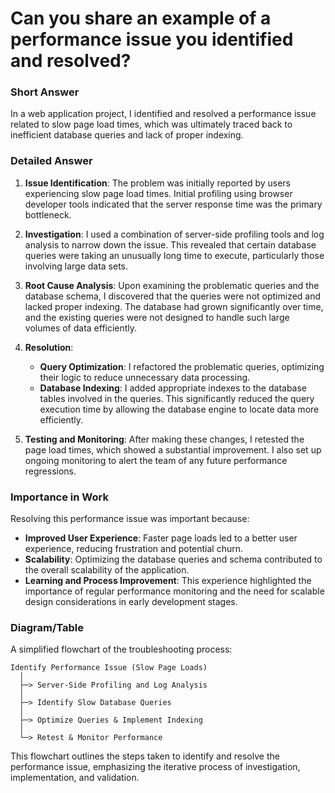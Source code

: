 # Can you share an example of a performance issue you identified and resolved?

### Short Answer
In a web application project, I identified and resolved a performance issue related to slow page load times, which was ultimately traced back to inefficient database queries and lack of proper indexing.

### Detailed Answer
1. **Issue Identification**: The problem was initially reported by users experiencing slow page load times. Initial profiling using browser developer tools indicated that the server response time was the primary bottleneck.

2. **Investigation**: I used a combination of server-side profiling tools and log analysis to narrow down the issue. This revealed that certain database queries were taking an unusually long time to execute, particularly those involving large data sets.

3. **Root Cause Analysis**: Upon examining the problematic queries and the database schema, I discovered that the queries were not optimized and lacked proper indexing. The database had grown significantly over time, and the existing queries were not designed to handle such large volumes of data efficiently.

4. **Resolution**:
    - **Query Optimization**: I refactored the problematic queries, optimizing their logic to reduce unnecessary data processing.
    - **Database Indexing**: I added appropriate indexes to the database tables involved in the queries. This significantly reduced the query execution time by allowing the database engine to locate data more efficiently.

5. **Testing and Monitoring**: After making these changes, I retested the page load times, which showed a substantial improvement. I also set up ongoing monitoring to alert the team of any future performance regressions.

### Importance in Work
Resolving this performance issue was important because:

- **Improved User Experience**: Faster page loads led to a better user experience, reducing frustration and potential churn.
- **Scalability**: Optimizing the database queries and schema contributed to the overall scalability of the application.
- **Learning and Process Improvement**: This experience highlighted the importance of regular performance monitoring and the need for scalable design considerations in early development stages.

### Diagram/Table
A simplified flowchart of the troubleshooting process:

```plaintext
Identify Performance Issue (Slow Page Loads)
  │
  ├─> Server-Side Profiling and Log Analysis
  │
  ├─> Identify Slow Database Queries
  │
  ├─> Optimize Queries & Implement Indexing
  │
  └─> Retest & Monitor Performance
```

This flowchart outlines the steps taken to identify and resolve the performance issue, emphasizing the iterative process of investigation, implementation, and validation.